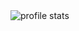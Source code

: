 <img src="https://github-readme-stats.vercel.app/api?username=MikhailDeriabin&show_icons=true&rank_icon=rank_icon=percentile&show=reviews,discussions_started,discussions_answered,prs_merged,prs_merged_percentage" alt="profile stats" />
